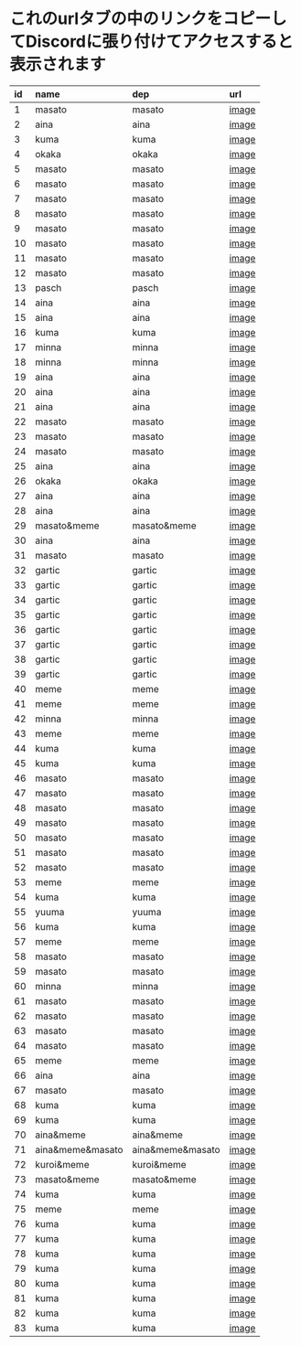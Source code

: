 # これのurlタブの中のリンクをコピーしてDiscordに張り付けてアクセスすると表示されます
| id | name | dep | url |
| :--- | :--- | :--- | :--- |
| 1 | masato | masato | [image](https://cdn.discordapp.com/attachments/1190214711099260988/1347897774028619786/quote_1347895871257186395.png?ex=67ce27e0&is=67ccd660&hm=15fef2ca3cae3a73ff45ab1caae2f61e81f418db8f7c47977e11940a14cb2cc9&) |
| 2 | aina | aina | [image](https://media.discordapp.net/attachments/1104728600214777958/1348235471431401523/IMG_7072.png?ex=67ceb9a1&is=67cd6821&hm=0baff0fca2124bb70468522ed6fc1e8857308f1ea59c5e9fe6a5c71e168b155a&) |
| 3 | kuma | kuma | [image](https://cdn.okakey.com/IMG_7284.jpeg) |
| 4 | okaka | okaka | [image](https://cdn.discordapp.com/attachments/1325021344231981118/1346020059918897193/image.png?ex=67ce935e&is=67cd41de&hm=d333b18d3d6fa65da465dbf3445a0225795a5d998c0a1a2140a523a9a8090af1&) |
| 5 | masato | masato | [image](https://cdn.discordapp.com/attachments/1325021344231981118/1348266621403402324/IMG_7116.png?ex=67ced6a4&is=67cd8524&hm=38d7f60d8745659ee8194978bb48457422b51937ce21dd5fa4af5d071e29e1a6&) |
| 6 | masato | masato | [image](https://cdn.discordapp.com/attachments/1325021344231981118/1348266621763850320/IMG_7115.png?ex=67ced6a4&is=67cd8524&hm=864f97cd6ac9f73224641aa0a8b71d2f8c27fe60b052920e2d8536779c9c3b2a&) |
| 7 | masato | masato | [image](https://cdn.discordapp.com/attachments/1325021344231981118/1348266622263230545/IMG_6662.png?ex=67ced6a4&is=67cd8524&hm=0f033c622b0e2a992a24b87ccc9056f8793ced9b3c05cb68af913f99b5115058&) |
| 8 | masato | masato | [image](https://cdn.discordapp.com/attachments/1325021344231981118/1348266918250807418/IMG_0471.png?ex=67ced6ea&is=67cd856a&hm=1e4cfaa594fe8f5073ed9d42229cf7d7de13a75082a7b2c04b84b115d0e3be7e&) |
| 9 | masato | masato | [image](https://cdn.discordapp.com/attachments/1325021344231981118/1348266919475548200/quote_1347577705368915989.png?ex=67ced6eb&is=67cd856b&hm=9a9bbeb95e6c3b3d44aa5b32a166fda82e3438a5141c376560a55d180a092a59&) |
| 10 | masato | masato | [image](https://media.discordapp.net/attachments/1325021344231981118/1348266919916077137/quote_1347583662010400888.png?ex=67ced6eb&is=67cd856b&hm=d26147c87dbd624d4cbbcf098bd126cc8e419e1405f676c19dae4e85df555199&) |
| 11 | masato | masato | [image](https://cdn.discordapp.com/attachments/1325021344231981118/1348267358644338719/IMG_6467.png?ex=67ced753&is=67cd85d3&hm=9f330a30f4986fdcc34704a7a86686d80d79214b7ea68132ecf627e965b09005&) |
| 12 | masato | masato | [image](https://cdn.discordapp.com/attachments/1290574328974409770/1333791241888071782/IMG_0530.png?ex=67ce40a4&is=67ccef24&hm=3536cecae78457ba81f0b49458febd4056cd6ac05a06b70ed61ec1a85d8daec5&) |
| 13 | pasch | pasch | [image](https://cdn.discordapp.com/attachments/1325021344231981118/1348266621000482849/IMG_7117.png?ex=67ced6a4&is=67cd8524&hm=a8ec4fa75a9c11998a18ee117fad8c3d4257f4732f36bd60fe342d9ed17f46b5&) |
| 14 | aina | aina | [image](https://cdn.discordapp.com/attachments/1325021344231981118/1348266918577967277/quote_1339511233455591424.png?ex=67ced6ea&is=67cd856a&hm=cd69212e41d1ed10c58ee1909b35e343465c735faf23814136cf4fdbbb858b7e&) |
| 15 | aina | aina | [image](https://media.discordapp.net/attachments/1325021344231981118/1348266919156777100/quote_1347579309803704411.png?ex=67ced6eb&is=67cd856b&hm=3d095bb61429a189ac455e86f510c27eb6a98be0f4cf23ecc3f107d60b3737b2&) |
| 16 | kuma | kuma | [image](https://cdn.discordapp.com/attachments/1325021344231981118/1348275513482809354/quote_1348275238189924414.png?ex=67cedeec&is=67cd8d6c&hm=7f1a43ab5d2ae33146372a60066960ab4567171d6efd9f0874f9b608f9242864&) |
| 17 | minna | minna | [image](https://cdn.discordapp.com/attachments/1104728600214777958/1348284101865771009/IMG_6436.png?ex=67cee6eb&is=67cd956b&hm=9a90d2eef2bc5bf25ad013c786c92034649fb05f88b3702cc7b45d03009fa849&) |
| 18 | minna | minna | [image](https://cdn.discordapp.com/attachments/1104728600214777958/1348284103119605830/IMG_6219.png?ex=67cee6ec&is=67cd956c&hm=d7051b0d1965e690155ebca6d6cc56357cd05fa6b3c7e38e6202127d90028677&) |
| 19 | aina | aina | [image](https://cdn.discordapp.com/attachments/1104728600214777958/1348284103757140009/IMG_6203.png?ex=67cee6ec&is=67cd956c&hm=a1902db2e49d76a93e131cdd79e4ae233da05e7efc3df1f3b5b46f3bd5b1142c&) |
| 20 | aina | aina | [image](https://cdn.discordapp.com/attachments/1104728600214777958/1348284104122171493/IMG_6201.png?ex=67cee6ec&is=67cd956c&hm=5020528b2d255b6f993b0d259af162540cad7c5f61c1df678acd1faee094e3e2&) |
| 21 | aina | aina | [image](https://cdn.discordapp.com/attachments/1104728600214777958/1348284105388855347/IMG_6198.png?ex=67cee6ec&is=67cd956c&hm=5c1eae72b3ba4c845f04c8629dbf54d2ab38005e77320b0c592aed1e32ba4d1e&) |
| 22 | masato | masato | [image](https://cdn.discordapp.com/attachments/925178381174181888/1142784188425183262/quote_1142784003624144896.png) |
| 23 | masato | masato | [image](https://media.discordapp.net/attachments/1141589369749241917/1143466664332107816/IMG_7933.png?ex=67cea751&is=67cd55d1&hm=a94700a728d63a59c097ec938927c057076174e3f1cbfd6f3facd45a05c00581&) |
| 24 | masato | masato | [image](https://cdn.discordapp.com/attachments/1141589369749241917/1348288809955233905/quote_1143474508485885982.png?ex=67ceeb4e&is=67cd99ce&hm=a9af00b0218c57b77887c19909486ac19c48d7696b8ca5a0eb4bd6a745f71128&) |
| 25 | aina | aina | [image](https://cdn.discordapp.com/attachments/1104728600214777958/1348288389773787156/IMG_6220.png?ex=67ceeaea&is=67cd996a&hm=d6bdd21ac32fdad9579ba46519e295abc27a21c2c8fe4730e050a7716566c94f&) |
| 26 | okaka | okaka | [image](https://cdn.discordapp.com/attachments/1104728600214777958/1348288390273044500/IMG_6218.png?ex=67ceeaea&is=67cd996a&hm=e8332e4c7d3f82e03e62ba4b53d26de88e319698044eb5134ec644423b953ddf&) |
| 27 | aina | aina | [image](https://media.discordapp.net/attachments/1104728600214777958/1348289381395595366/quote_1345382999377711207.png?ex=67ceebd6&is=67cd9a56&hm=5db8ce440efbb0849b48f76d18c3c0505a39626824a6dc0e2a2952932a634a98&) |
| 28 | aina | aina | [image](https://media.discordapp.net/attachments/1104728600214777958/1348289381668094003/IMG_6950.png?ex=67ceebd6&is=67cd9a56&hm=6bb8ce646db1ede811ff93967dec2e655c8631bd310f4e98b174182f291ae838&) |
| 29 | masato&meme | masato&meme | [image](https://media.discordapp.net/attachments/1104728600214777958/1348289382028808293/IMG_5597.png?ex=67ceebd6&is=67cd9a56&hm=073806cbfec830923ecf1aa8ce45a0d2a53c22f17b847bfcc031ec379a3f3070&) |
| 30 | aina | aina | [image](https://cdn.discordapp.com/attachments/1104728600214777958/1348572540800466954/quote_1329437536476467374.png?ex=67cff38c&is=67cea20c&hm=ba81a602e080bb585ff4fe711cd4d39b3b9cf029d7b8d4f9d1a6f8336a3091b1&) |
| 31 | masato | masato | [image](https://cdn.discordapp.com/attachments/1325021344231981118/1348571622772047882/IMG_0746.png?ex=67cff2b2&is=67cea132&hm=ab853e35f0c588f56a927135fa43ff08a666c70da9034e24b2e3185f3e6fda9f&) |
| 32 | gartic | gartic | [image](https://media.discordapp.net/attachments/1204351668851052568/1316357622227800064/IMG_8416.gif?ex=67cf6dd1&is=67ce1c51&hm=aad8835dab010675325359b9b4b1677b3e4b38cff5dd87ba6fd2b8346853292e&=) |
| 33 | gartic | gartic | [image](https://media.discordapp.net/attachments/1204351668851052568/1316357622684712981/IMG_8417.png?ex=67cf6dd1&is=67ce1c51&hm=a0e179c2948d394de5f017cf3e53d54291d3ad3715edb82d2c9c04ef3f2cac26&=format=webp&quality=lossless&width=306&height=544) |
| 34 | gartic | gartic | [image](https://media.discordapp.net/attachments/1204351668851052568/1316357623049879613/IMG_8420.gif?ex=67cf6dd2&is=67ce1c52&hm=e92057223e618555b5bb0fff71d429de067c01771c2f1f106c7e67b60f39417a&=) |
| 35 | gartic | gartic | [image](https://media.discordapp.net/attachments/1204351668851052568/1316357623464988724/IMG_8423.gif?ex=67cf6dd2&is=67ce1c52&hm=57e02229596f60eaf978f23053c3dd56237fb0cde0be422736ea1f57a4d84b9c&=) |
| 36 | gartic | gartic | [image](https://media.discordapp.net/attachments/1204351668851052568/1316357623981015093/IMG_8424.gif?ex=67cf6dd2&is=67ce1c52&hm=b80f3c2618c142263b8f4ccd1e995f520ce9b7e1da5a4a717829b0649efa48fd&=) |
| 37 | gartic | gartic | [image](https://media.discordapp.net/attachments/1204351668851052568/1316357624429678622/IMG_8427.png?ex=67cf6dd2&is=67ce1c52&hm=2b9d0f866ae80eb56223f1ac114143106004b04c0212c1e10e8225aee040257f&format=webp&quality=lossless&width=306&height=544) |
| 38 | gartic | gartic | [image](https://media.discordapp.net/attachments/1204351668851052568/1316357624769548339/IMG_8429.gif?ex=67cf6dd2&is=67ce1c52&hm=6464f1971aa8d32c421df624262e5c3ea758611db4609db406eacb8683e1cc73&=) |
| 39 | gartic | gartic | [image](https://media.discordapp.net/attachments/1204351668851052568/1316357625306288188/IMG_8433.gif?ex=67cf6dd2&is=67ce1c52&hm=7bb415ba849e385512ac2925d207ca1da340a73fc825dc7d668234f806e8beb7&=) |
| 40 | meme | meme | [image](https://cdn.discordapp.com/attachments/1325021344231981118/1348584518474399805/IMG_7131.png?ex=67cffeb4&is=67cead34&hm=4cd838f5916a9a5c07b2921f916c1f620979764e4b863d80f34610ded876dcf7&) |
| 41 | meme | meme | [image](https://cdn.discordapp.com/attachments/1325021344231981118/1348584518830784595/IMG_7130.png?ex=67cffeb4&is=67cead34&hm=8b4d16aeed8c8090b44ec412b794077fcf3f491d6a7f27790397033b0f2c963d&) |
| 42 | minna | minna | [image](https://cdn.discordapp.com/attachments/1325021344231981118/1348584519371984937/IMG_7129.png?ex=67cffeb4&is=67cead34&hm=6749119e3c14b5fab833bbfa426ad1ae7370a5f15f7022afbcb839057ce7653f&) |
| 43 | meme | meme | [image](https://cdn.discordapp.com/attachments/1325021344231981118/1348584519699005511/IMG_7128.png?ex=67cffeb4&is=67cead34&hm=c30361296f55660c0f67d858c1d94827c9d2eceaf99483896e53b4a55523b0eb&) |
| 44 | kuma | kuma | [image](https://cdn.discordapp.com/attachments/1104728600214777958/1348622742097887252/quote_1348622340778364938.png?ex=67d0224d&is=67ced0cd&hm=dfc8bf269ef926b2219ac7413ce35260d96e3b96111a2d875fb668a000c7d95d&) |
| 45 | kuma | kuma | [image](https://media.discordapp.net/attachments/1104728600214777958/1348636910184042598/image0.jpg?ex=67d02f7f&is=67ceddff&hm=0ec4b634f912bf8548fb52fcae2018079a9a186bbbd3c75fbc7f1360d2ea8db0&=&format=webp) |
| 46 | masato | masato | [image](https://media.discordapp.net/attachments/1104728600214777958/1348944255388745789/IMG_0758.png?ex=67d14dbc&is=67cffc3c&hm=ca6621ed2d79174ad6417cd73b8087e556b2eb5f5bc036d7fab3d4411b78bc6b&=&format=webp&quality=lossless) |
| 47 | masato | masato | [image](https://media.discordapp.net/attachments/1104728600214777958/1348944255741198377/IMG_0759.png?ex=67d14dbc&is=67cffc3c&hm=abb53c5bcad46a971a0bc2bdd5437568db7dfb2f3464451ee010b9002be8a8a6&=&format=webp&quality=lossless) |
| 48 | masato | masato | [image](https://media.discordapp.net/attachments/1104728600214777958/1348944256047251486/IMG_0760.png?ex=67d14dbc&is=67cffc3c&hm=75b2accf00bc0261be5859b376b4dd33dc8ed5781b5c71317b1cffa62f819e2d&=&format=webp&quality=lossless) |
| 49 | masato | masato | [image](https://media.discordapp.net/attachments/1104728600214777958/1348944256407965707/IMG_0761.png?ex=67d14dbc&is=67cffc3c&hm=ddd484cf4912f293aae530901eae96fe601ed902d7cde4210989635a8fae45f0&=&format=webp&quality=lossless) |
| 50 | masato | masato | [image](https://media.discordapp.net/attachments/1104728600214777958/1348944256701698048/IMG_0762.png?ex=67d14dbc&is=67cffc3c&hm=7cfc9ea07ebf9cb9699095f405f1700785b27bf8fd36ec109f52418fd8c30e97&=&format=webp&quality=lossless) |
| 51 | masato | masato | [image](https://media.discordapp.net/attachments/1104728600214777958/1348944256991232000/IMG_0763.png?ex=67d14dbd&is=67cffc3d&hm=7241aa5f7bf43360dfebac6a17c4b8d5d16f3e6c4a74b5461901d33704a570d6&=&format=webp&quality=lossless) |
| 52 | masato | masato | [image](https://media.discordapp.net/attachments/1104728600214777958/1348944257322455060/IMG_0764.png?ex=67d14dbd&is=67cffc3d&hm=7cb0e13093035e12cc90a0b687e59a5cbe33dac9a2072d843e1983964988dc5b&=&format=webp&quality=lossless) |
| 53 | meme | meme | [image](https://media.discordapp.net/attachments/1104728600214777958/1348944257674907751/IMG_7159.png?ex=67d14dbd&is=67cffc3d&hm=e39fe11c43d60214e5bec4d22dc91d002fe573e12a9355fe1bc07b3ea379a315&=&format=webp&quality=lossless&width=1128&height=255) |
| 54 | kuma | kuma | [image](https://media.discordapp.net/attachments/1104728600214777958/1348954980610080808/IMG_7350.png?ex=67d157b9&is=67d00639&hm=f48296780c8a5151130b64077d94c5fae4eb4f7e83a5cd4f0f6a8a244034fa70&) |
| 55 | yuuma | yuuma | [image](https://cdn.discordapp.com/attachments/1104728600214777958/1351196107644080219/quote_1171799275345297468.png?ex=67d97ef0&is=67d82d70&hm=21dfa834c6715d7ca53efc443d0a7f9e37d9e658fd06e484d93dc4666d1dc6eb&) |
| 56 | kuma | kuma | [image](https://cdn.discordapp.com/attachments/1104728600214777958/1351196393225850900/IMG_7497.png?ex=67d97f34&is=67d82db4&hm=04beb505b0b6ef82f92796ffd967d5d9ed2b7974342675a2f3c918b208d5af62&) |
| 57 | meme | meme | [image](https://cdn.discordapp.com/attachments/1104728600214777958/1351520422260379679/image0.jpg?ex=67daacfa&is=67d95b7a&hm=4afc95c17acbc191741166dc5337d7b5b28d42d2e8424acdd8332f836b955984&) |
| 58 | masato | masato | [image](https://cdn.discordapp.com/attachments/1104728600214777958/1351521137112387595/IMG_7519.png?ex=67daada5&is=67d95c25&hm=b3a8567e9e9844a7aeaaacffc67f177549c0d8e79b0d99555594e9061e4b59b1&) |
| 59 | masato | masato | [image](https://cdn.discordapp.com/attachments/1104728600214777958/1352582976076251219/20230817_043240478_iOS.png?ex=67de8a8f&is=67dd390f&hm=5ff92655a5eadb05c66f17100633f5f9d32f7dcd1cb8da7ed5df960613d41af4&) |
| 60 | minna | minna | [image](https://cdn.discordapp.com/attachments/1104728600214777958/1353300750532345987/IMG_7782.png?ex=67e1270a&is=67dfd58a&hm=35588806ae97320c39db023f7c14cfb742113ed9cdf2a320ad63c5f97fdc30b7&) |
| 61 | masato | masato | [image](https://cdn.discordapp.com/attachments/1104728600214777958/1353639635036930201/quote_1092067405548761208.png?ex=67e262a6&is=67e11126&hm=8cca9ace9546301a9ec08420415a7fe213e2427c31d12fea2e1df6d4c4e85c4e&) |
| 62 | masato | masato | [image](https://cdn.discordapp.com/attachments/1104728600214777958/1353639663356612648/quote_1142784003624144896.png?ex=67e262ad&is=67e1112d&hm=46fba0d45bb5365b432470271e8cee5aabd2ca3c99fb98ebf6dda1cff92c991c&) |
| 63 | masato | masato | [image](https://cdn.discordapp.com/attachments/1104728600214777958/1353639706650345524/quote_1142142453751742484.png?ex=67e262b7&is=67e11137&hm=85e24896d92127f8f8d25603c6960804d64a83c010ee43faf799286795ffcb26&) |
| 64 | masato | masato | [image](https://cdn.discordapp.com/attachments/1104728600214777958/1353639773192978443/quote_1142782286744531004.png?ex=67e262c7&is=67e11147&hm=f1681cad807828e32f07ad28e2c7f71b9d7d53ce37fd3aac558ac8597632d3ab&) |
| 65 | meme | meme | [image](https://cdn.discordapp.com/attachments/1104728600214777958/1353639822799011880/IMG_0374.png?ex=67e262d3&is=67e11153&hm=1b55ea969be4d0e6564bef2002c916682b2ece5d15d14bac13fb9e34a0938695&) |
| 66 | aina | aina | [image](https://cdn.discordapp.com/attachments/1104728600214777958/1353653423827849216/IMG_3376.png?ex=67e26f7d&is=67e11dfd&hm=6a5f6819a4a4c75b7f37d4e2d3c41eff2099a5041332dfa65f910474a61bfc58&) |
| 67 | masato | masato | [image](https://cdn.discordapp.com/attachments/1104728600214777958/1353653497748258858/IMG_7809.png?ex=67e26f8f&is=67e11e0f&hm=c5530f23ed4f96750b7e5b729b83a32c6b37e1f9618bbcf4b8b429661f93c375&) |
| 68 | kuma | kuma | [image](https://cdn.discordapp.com/attachments/1104728600214777958/1354697712187998289/IMG_8044.png?ex=67e63c0f&is=67e4ea8f&hm=63a1b0dcdb3483e090457f2f8186831e743fa7df3f422832ff36323559c716ac&) |
| 69 | kuma | kuma | [image](https://cdn.discordapp.com/attachments/1104728600214777958/1354699756785504316/image0.jpg?ex=67e63df7&is=67e4ec77&hm=df6984f17eff4666dcf2f2ccd69d273d0e5a56d05bc169c1535eef2217d7e8aa&) |
| 70 | aina&meme | aina&meme | [image](https://cdn.discordapp.com/attachments/1104728600214777958/1355355813992075294/2025-03-29_073922.png?ex=67e8a0f7&is=67e74f77&hm=aa0a2920bc4c0c3cb22b76e745ff922e566dc3041c1ed09aed0f3bb8820fcd25&) |
| 71 | aina&meme&masato | aina&meme&masato | [image](https://cdn.discordapp.com/attachments/1104728600214777958/1355355883084709888/2025-03-29_073950.png?ex=67e8a107&is=67e74f87&hm=b695a2d4ed052c6e0697a7384607dcf299e0fd488a6079bc7ed3c0ecf0d48124&) |
| 72 | kuroi&meme | kuroi&meme | [image](https://cdn.discordapp.com/attachments/1104728600214777958/1355355982070550599/2025-03-29_073723.png?ex=67e8a11f&is=67e74f9f&hm=6a4e13bd09547bcbf49f34f2df8a71124aea67e3d5f980a7b0bee3d220e36177&) |
| 73 | masato&meme | masato&meme | [image](https://cdn.discordapp.com/attachments/1104728600214777958/1355356125759012976/2025-03-29_102047.png?ex=67e8a141&is=67e74fc1&hm=0f13cb3a1a7b0e11cd84b4170b480678c70ef4d5f873510eb2ec3774a05a4cc1&) |
| 74 | kuma | kuma | [image](https://cdn.discordapp.com/attachments/1104728600214777958/1356195095128571964/IMG_8168.png?ex=67ebae9b&is=67ea5d1b&hm=e773d3dd0a061b85d5ffd55faa2310a692d48ec8508151c22b89f9fc0355e262&) |
| 75 | meme | meme | [image](https://cdn.discordapp.com/attachments/1104728600214777958/1356244102508974161/quote_1356239876139388969.png?ex=67ebdc3f&is=67ea8abf&hm=0d0ecaddc81fa31450e18a72f6976f05de96f5f10597330db23af65ef58ddebd&) |
| 76 | kuma | kuma | [image](https://cdn.discordapp.com/attachments/1104728600214777958/1356244146808951025/IMG_8173.png?ex=67ebdc4a&is=67ea8aca&hm=ffcb2dc15afd356eb15bcd0076e038b57abfbc02b67c49cb0dc81e65ff542cee&) |
| 77 | kuma | kuma | [image](https://cdn.discordapp.com/attachments/1104728600214777958/1358745118701650062/image0.jpg?ex=67f4f580&is=67f3a400&hm=b582d84293e5006baf012af1aeb9e0f1f60d2537c3e58b42cfe4f7e1d0208095&) |
| 78 | kuma | kuma | [image](https://cdn.discordapp.com/attachments/1104728600214777958/1365322355378753557/98718573b2689313.png?ex=680ce307&is=680b9187&hm=031c14b7ff5db9e5d6476d1fd653ab66755151eb598510d9b999090d9476c0f6&) |
| 79 | kuma | kuma | [image](https://cdn.discordapp.com/attachments/1104728600214777958/1366033068808343594/quote_1366032226558410772.png?ex=680f78ef&is=680e276f&hm=d4605cbb59a19308fe513c58387a3a173ae14e5963029f946ebc1adffe1c602e&) |
| 80 | kuma | kuma | [image](https://cdn.discordapp.com/attachments/1104728600214777958/1366047462820810822/quote_1366046976197525535.png?ex=680f8657&is=680e34d7&hm=b07e6d7d083657c86cbbaaaf8e4d43a6db9d5f7e9b3febad2d096c9c06e0da2f&) |
| 81 | kuma | kuma | [image](https://cdn.discordapp.com/attachments/1104728600214777958/1366739277332877363/2025-04-29_181803.png?ex=68120aa4&is=6810b924&hm=975bc2314c45332903532f07d4b44df7ad6295be0e8118d6636242b3c55f2b6b&) |
| 82 | kuma | kuma | [image](https://cdn.discordapp.com/attachments/1104728600214777958/1367463329517404201/IMG_8985.png?ex=6814acf7&is=68135b77&hm=3a426d46f240c80c6b7435c22e5ad136b42e7cf296de745914dfaf45ea6d4402&) |
| 83 | kuma | kuma | [image](https://cdn.discordapp.com/attachments/1104728600214777958/1367483585774489660/quote_1367482759983136912.png?ex=6814bfd5&is=68136e55&hm=e59123e64d977a835713c3628cd25f9eb97c303ca230827f9b4b994a28f6b1d6&) |
